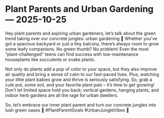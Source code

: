 # Plant Parents and Urban Gardening — 2025-10-25

Hey plant parents and aspiring urban gardeners, let’s talk about the green trend taking over our concrete jungles: urban gardening 🌱 Whether you’ve got a spacious backyard or just a tiny balcony, there’s always room to grow some leafy companions. No green thumb? No problem! Even the most “plant-challenged” teens can find success with low-maintenance houseplants like succulents or snake plants.

Not only do plants add a pop of color to your space, but they also improve air quality and bring a sense of calm to our fast-paced lives. Plus, watching your little plant babies grow and thrive is seriously satisfying. So, grab a cute pot, some soil, and your favorite plant pals – it’s time to get growing! Don’t let limited space hold you back; vertical gardens, hanging plants, and indoor herb gardens are all the rage for urban dwellers.

So, let’s embrace our inner plant parent and turn our concrete jungles into lush green oases 🌿 #PlantParentGoals #UrbanJungleVibes 🌿
